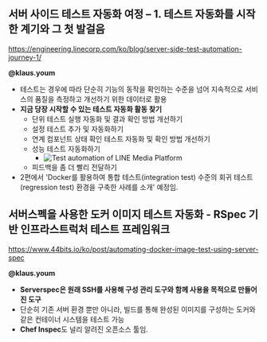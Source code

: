 ## 서버 사이드 테스트 자동화 여정 – 1. 테스트 자동화를 시작한 계기와 그 첫 발걸음
https://engineering.linecorp.com/ko/blog/server-side-test-automation-journey-1/

**@klaus.youm**
- 테스트는 경우에 따라 단순히 기능의 동작을 확인하는 수준을 넘어 지속적으로 서비스의 품질을 측정하고 개선하기 위한 데이터로 활용
- **지금 당장 시작할 수 있는 테스트 자동화 활동 찾기**
    - 단위 테스트 실행 자동화 및 결과 확인 방법 개선하기
    - 설정 테스트 추가 및 자동화하기
    - 연계 컴포넌트 상태 확인 테스트 자동화 및 확인 방법 개선하기
    - 성능 테스트 자동화하기
        - ![Test automation of LINE Media Platform](https://engineering-org.line-apps.com/ko/testauto1-7/)
    - 피드백을 좀 더 빨리 전달하기
- 2편에서 'Docker를 활용하여 통합 테스트(integration test) 수준의 회귀 테스트(regression test) 환경을 구축한 사례를 소개' 예정임.

## 서버스펙을 사용한 도커 이미지 테스트 자동화 - RSpec 기반 인프라스트럭처 테스트 프레임워크
https://www.44bits.io/ko/post/automating-docker-image-test-using-server-spec

**@klaus.youm**
- **Serverspec은 원래 SSH를 사용해 구성 관리 도구와 함께 사용을 목적으로 만들어진 도구**
- 단순히 기존 서버 환경 뿐만 아니라, 빌드를 통해 완성된 이미지를 구성하는 도커와 같은 컨테이너 시스템을 테스트 가능
- **Chef Inspec**도 널리 알려진 오픈소스 툴임.
